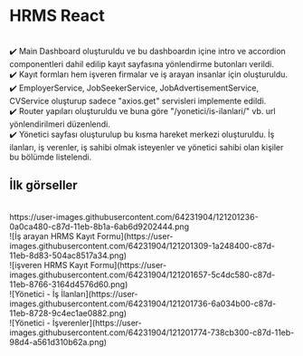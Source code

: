# HRMS React

<br/>
✔️ Main Dashboard oluşturuldu ve bu dashboardın içine intro ve accordion componentleri dahil edilip kayıt sayfasına yönlendirme butonları verildi.
<br/>
✔️ Kayıt formları hem işveren firmalar ve iş arayan insanlar için oluşturuldu.
<br/>
✔️ EmployerService, JobSeekerService, JobAdvertisementService, CVService oluşturup sadece "axios.get" servisleri implemente edildi.
<br/>
✔️ Router yapıları oluşturuldu ve buna göre "/yonetici/is-ilanlari/" vb. url yönlendirilmeri düzenlendi.
<br/>
✔️ Yönetici sayfası oluşturulup bu kısma hareket merkezi oluşturuldu. İş ilanları, iş verenler, iş sahibi olmak isteyenler ve yönetici sahibi olan kişiler bu bölümde listelendi.
<br/>


## İlk görseller
<br/>
https://user-images.githubusercontent.com/64231904/121201236-0a0ca480-c87d-11eb-8b1a-6ab6d9202444.png
<br/>
![İş arayan HRMS Kayıt Formu](https://user-images.githubusercontent.com/64231904/121201309-1a248400-c87d-11eb-8d83-504ac8517a34.png)
<br/>
![işveren HRMS Kayıt Formu](https://user-images.githubusercontent.com/64231904/121201657-5c4dc580-c87d-11eb-8766-3164d4576d60.png)
<br/>
![Yönetici - İş İlanları](https://user-images.githubusercontent.com/64231904/121201736-6a034b00-c87d-11eb-8728-9c4ec1ae0882.png)
<br/>
![Yönetici - İşverenler](https://user-images.githubusercontent.com/64231904/121201774-738cb300-c87d-11eb-98d4-a561d310b62a.png)

